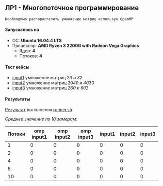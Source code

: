 ## ЛР1 - Многопоточное программирование

```
Необходимо распараллелить умножение матриц используя OpenMP
```

#### Запускалось на
- ОС: **Ubuntu 16.04.4 LTS**
- Процессор: **AMD Ryzen 3 2200G with Radeon Vega Graphics**
  - Ядер: **4**
  - Потоков: **4**
  
#### Тест кейсы
- [input1](https://github.com/unvir/parallel-programming-course/blob/lab1/input.txt) умножение матриц 2*3 и 3*2 
- [input2](https://github.com/unvir/parallel-programming-course/blob/lab1/input2.txt) умножение матриц 20*40 и 40*30
- [input3](https://github.com/unvir/parallel-programming-course/blob/lab1/input3.txt) умножение матриц 2*60 и 60*2

#### Результаты
[Результат]() выполнения [runner.sh](https://github.com/unvir/parallel-programming-course/blob/lab1/runner.sh)

*Среднее значение по 10 замерам*:

| Потоки | omp input1 | omp input2 | omp input3 | input1 | input2 | input3 |
|--------|------------|------------|------------|--------|--------|--------|
|1|0|0|0|0|0|0|
|2|0|0|0|0|0|0|
|4|0|0|0|0|0|0|
|6|0|0|0|0|0|0|
|10|0|0|0|0|0|0|
